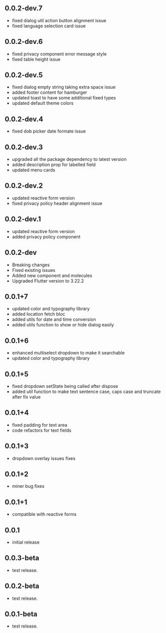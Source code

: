 ## 0.0.2-dev.7
* fixed dialog util action button alignment issue
* fixed language selection card issue

## 0.0.2-dev.6
* fixed privacy component error message style
* fixed table height issue

## 0.0.2-dev.5
* fixed dialog empty string taking extra space issue
* added footer content for hamburger
* updated toast to have some additional fixed types
* updated default theme colors

## 0.0.2-dev.4
* fixed dob picker date formate issue

## 0.0.2-dev.3
* upgraded all the package dependency to latest version
* added description prop for labelled field
* updated menu cards

## 0.0.2-dev.2
* updated reactive form version
* fixed privacy policy header alignment issue

## 0.0.2-dev.1
* updated reactive form version
* added privacy policy component

## 0.0.2-dev
* Breaking changes
* Fixed existing issues
* Added new component and molecules
* Upgraded Flutter version to 3.22.2

## 0.0.1+7
* updated color and typography library
* added location fetch bloc
* added utils for date and time conversion
* added utils function to show or hide dialog easily

## 0.0.1+6
* enhanced multiselect dropdown to make it searchable
* updated color and typography library

## 0.0.1+5
* fixed dropdown setState being called after dispose
* added util function to make text sentence case, caps case and truncate after fix value

## 0.0.1+4
* fixed padding for text area
* code refactors for text fields

## 0.0.1+3
* dropdown overlay issues fixes

## 0.0.1+2
* miner bug fixes

## 0.0.1+1
* compatible with reactive forms

## 0.0.1
* initial release

## 0.0.3-beta
* test release.

## 0.0.2-beta
* test release.

## 0.0.1-beta
* test release.
